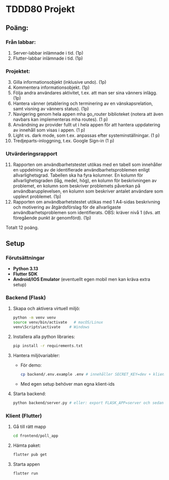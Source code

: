 # TDDD80 Projekt

## Poäng:

### Från labbar:
1. Server-labbar inlämnade i tid. (1p)
2. Flutter-labbar inlämnade i tid. (1p)

### Projektet:
3. Gilla informationsobjekt (inklusive undo). (1p)
4. Kommentera informationsobjekt. (1p)
5. Följa andra användares aktivitet, t.ex. att man ser sina vänners inlägg. (1p)
6. Hantera vänner (etablering och terminering av en vänskapsrelation, samt visning av vänners status). (1p)
7. Navigering genom hela appen mha go_router biblioteket (notera att även navbars kan implementeras mha routes). (1 p)
8. Användning av provider fullt ut i hela appen för att hantera uppdatering av innehåll som visas i appen. (1 p)
9. Light vs. dark mode, som t.ex. anpassas efter systeminställningar. (1 p)
10. Tredjeparts-inloggning, t.ex. Google Sign-in (1 p)

### Utvärderingsrapport
11. Rapporten om användbarhetstestet utökas med en tabell som innehåller en uppdelning av de identifierade användbarhetsproblemen enligt allvarlighetsgrad. Tabellen ska ha fyra kolumner. En kolumn för allvarlighetsgraden (låg, medel, hög), en kolumn för beskrivningen av problemet, en kolumn som beskriver problemets påverkan på användbarupplevelsen, en kolumn som beskriver antalet användare som upplevt problemet. (1p)
12. Rapporten om användbarhetstestet utökas med 1 A4-sidas beskrivning och motivering av åtgärdsförslag för de allvarligaste användbarhetsproblemen som identifierats. OBS: kräver nivå 1 (dvs. att föregående punkt är genomförd). (1p)

Totalt 12 poäng.

## Setup

### Förutsättningar
- **Python 3.13**
- **Flutter SDK**
- **Android/IOS Emulator** (eventuellt egen mobil men kan kräva extra setup)

### Backend (Flask)
1. Skapa och aktivera virtuell miljö:
   ```bash
   python -m venv venv
   source venv/bin/activate   # macOS/Linux
   venv\Scripts\activate    # Windows
   ```  
2. Installera alla python libraries:
   ```bash
   pip install -r requirements.txt
   ```  
3. Hantera miljövariabler:
    - För demo:
      ```bash
      cp backend/.env.example .env # innehåller SECRET_KEY=dev + klient-IDs
      ```  
    - Med egen setup behöver man egna klient-ids

4. Starta backend:
   ```bash
   python backend/server.py # eller: export FLASK_APP=server och sedan flask run
   ```

### Klient (Flutter)
1. Gå till rätt mapp
   ```bash
   cd frontend/poll_app
   ```

2. Hämta paket:
   ```bash
   flutter pub get
   ```

3. Starta appen
   ```bash
   flutter run
   ```